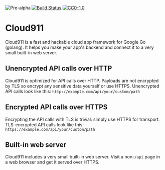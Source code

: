 ![Pre-alpha](https://rawgit.com/amy911/assets/master/shields/release-Pre--alpha-red.svg)
[![Build Status](https://travis-ci.org/amy911/cloud911.svg?branch=master)](https://travis-ci.org/amy911/cloud911)
[![CC0-1.0](https://rawgit.com/amy911/assets/master/shields/license-CC0--1.0-efbfff.svg)](https://raw.githubusercontent.com/amy911/cloud911/master/LICENSE.txt)

# Cloud911

Cloud911 is a fast and hackable cloud app framework for Google Go (golang).  It helps you make your app's backend and connect it to a very small built-in web server.

## Unencrypted API calls over HTTP
Cloud911 is optimized for API calls over HTTP.  Payloads are not encrypted by TLS so encrypt any sensitive data yourself or use HTTPS.  Unencrypted API calls look like this: `http://example.com/api/your/custom/path`

## Encrypted API calls over HTTPS
Encrypting the API calls with TLS is trivial: simply use HTTPS for transport.  TLS-encrypted API calls look like this: `https://example.com/api/your/custom/path`

## Built-in web server
Cloud911 includes a very small built-in web server.  Visit a non-`/api` page in a web browser and get it served over HTTPS.
